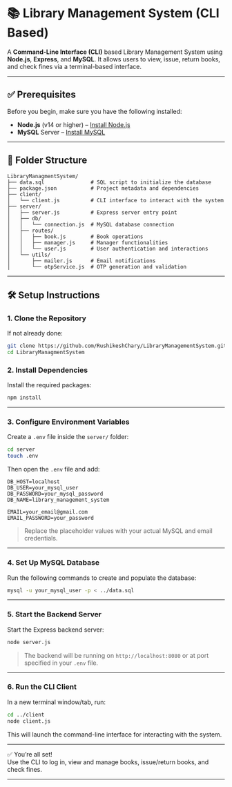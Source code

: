 # 📚 Library Management System (CLI Based)

A **Command-Line Interface (CLI)** based Library Management System using **Node.js**, **Express**, and **MySQL**. It allows users to view, issue, return books, and check fines via a terminal-based interface.

---

## ✅ Prerequisites

Before you begin, make sure you have the following installed:

- **Node.js** (v14 or higher) – [Install Node.js](https://nodejs.org/)
- **MySQL** Server – [Install MySQL](https://dev.mysql.com/downloads/)

---

## 📁 Folder Structure

```
LibraryManagmentSystem/
├── data.sql               # SQL script to initialize the database
├── package.json           # Project metadata and dependencies
├── client/
│   └── client.js          # CLI interface to interact with the system
├── server/
│   ├── server.js          # Express server entry point
│   ├── db/
│   │   └── connection.js  # MySQL database connection
│   ├── routes/
│   │   ├── book.js        # Book operations
│   │   ├── manager.js     # Manager functionalities
│   │   └── user.js        # User authentication and interactions
│   └── utils/
│       ├── mailer.js      # Email notifications
│       └── otpService.js  # OTP generation and validation
```

---

## 🛠️ Setup Instructions

### 1. Clone the Repository
If not already done:

```bash
git clone https://github.com/RushikeshChary/LibraryManagementSystem.git
cd LibraryManagmentSystem
```


### 2. Install Dependencies

Install the required packages:

```bash
npm install
```

---

### 3. Configure Environment Variables

Create a `.env` file inside the `server/` folder:

```bash
cd server
touch .env
```

Then open the `.env` file and add:

```env
DB_HOST=localhost
DB_USER=your_mysql_user
DB_PASSWORD=your_mysql_password
DB_NAME=library_management_system

EMAIL=your_email@gmail.com
EMAIL_PASSWORD=your_password
```

> Replace the placeholder values with your actual MySQL and email credentials.

---

### 4. Set Up MySQL Database

Run the following commands to create and populate the database:

```bash
mysql -u your_mysql_user -p < ../data.sql
```

---

### 5. Start the Backend Server

Start the Express backend server:

```bash
node server.js
```

> The backend will be running on `http://localhost:8080` or at port specified in your `.env` file.

---

### 6. Run the CLI Client

In a new terminal window/tab, run:

```bash
cd ../client
node client.js
```

This will launch the command-line interface for interacting with the system.

---

✅ You’re all set!  
Use the CLI to log in, view and manage books, issue/return books, and check fines.

---

